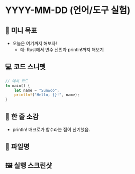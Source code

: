 # YYYY-MM-DD (언어/도구 실험)

## 🎯 미니 목표
- 오늘은 여기까지 해보자!
  - 예: Rust에서 변수 선언과 println!까지 해보기

## 💻 코드 스니펫
```rust
// 예시 코드
fn main() {
    let name = "Sunwoo";
    println!("Hello, {}!", name);
}
```

## 📝 한 줄 소감
- println! 매크로가 함수라는 점이 신기했음.

## 🔗 파일명

## 🖼 실행 스크린샷